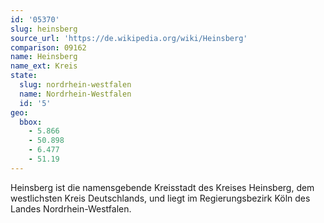 ```yaml
---
id: '05370'
slug: heinsberg
source_url: 'https://de.wikipedia.org/wiki/Heinsberg'
comparison: 09162
name: Heinsberg
name_ext: Kreis
state:
  slug: nordrhein-westfalen
  name: Nordrhein-Westfalen
  id: '5'
geo:
  bbox:
    - 5.866
    - 50.898
    - 6.477
    - 51.19
---
```


Heinsberg ist die namensgebende Kreisstadt des Kreises Heinsberg, dem westlichsten Kreis Deutschlands, und liegt im Regierungsbezirk Köln des Landes Nordrhein-Westfalen.
